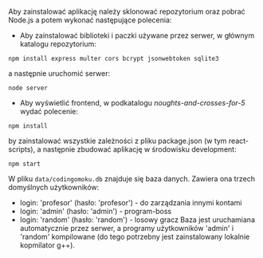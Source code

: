 Aby zainstalować aplikację należy sklonować repozytorium oraz pobrać Node.js a potem wykonać następujące polecenia:

- Aby zainstalować biblioteki i paczki używane przez serwer, w głównym katalogu repozytorium:

`npm install express multer cors bcrypt jsonwebtoken sqlite3`

a następnie uruchomić serwer:

`node server`

- Aby wyświetlić frontend, w podkatalogu *noughts-and-crosses-for-5* wydać polecenie:

`npm install`

by zainstalować wszystkie zależności z pliku package.json (w tym react-scripts), a następnie zbudować aplikację w środowisku development:

`npm start`


W pliku `data/codingomoku.db` znajduje się baza danych. Zawiera ona trzech domyślnych użytkowników:
- login: 'profesor' (hasło: 'profesor') - do zarządzania innymi kontami
- login: 'admin' (hasło: 'admin') - program-boss
- login: 'random' (hasło: 'random') - losowy gracz
Baza jest uruchamiana automatycznie przez serwer, a programy użytkowników 'admin' i 'random' kompilowane (do tego potrzebny jest zainstalowany lokalnie kopmilator g++).
